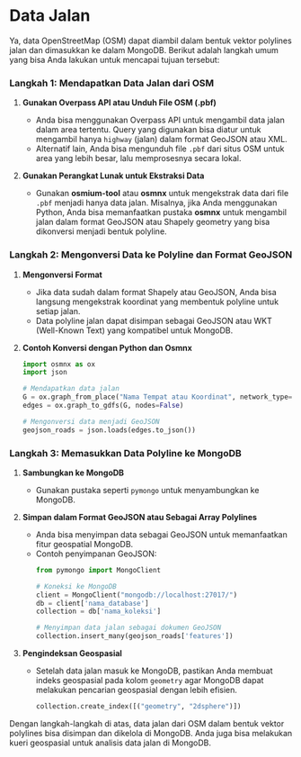 # Data Jalan
Ya, data OpenStreetMap (OSM) dapat diambil dalam bentuk vektor polylines jalan dan dimasukkan ke dalam MongoDB. Berikut adalah langkah umum yang bisa Anda lakukan untuk mencapai tujuan tersebut:

### Langkah 1: Mendapatkan Data Jalan dari OSM
1. **Gunakan Overpass API atau Unduh File OSM (.pbf)**
   - Anda bisa menggunakan Overpass API untuk mengambil data jalan dalam area tertentu. Query yang digunakan bisa diatur untuk mengambil hanya `highway` (jalan) dalam format GeoJSON atau XML.
   - Alternatif lain, Anda bisa mengunduh file `.pbf` dari situs OSM untuk area yang lebih besar, lalu memprosesnya secara lokal.

2. **Gunakan Perangkat Lunak untuk Ekstraksi Data**
   - Gunakan **osmium-tool** atau **osmnx** untuk mengekstrak data dari file `.pbf` menjadi hanya data jalan. Misalnya, jika Anda menggunakan Python, Anda bisa memanfaatkan pustaka **osmnx** untuk mengambil jalan dalam format GeoJSON atau Shapely geometry yang bisa dikonversi menjadi bentuk polyline.

### Langkah 2: Mengonversi Data ke Polyline dan Format GeoJSON
1. **Mengonversi Format**
   - Jika data sudah dalam format Shapely atau GeoJSON, Anda bisa langsung mengekstrak koordinat yang membentuk polyline untuk setiap jalan.
   - Data polyline jalan dapat disimpan sebagai GeoJSON atau WKT (Well-Known Text) yang kompatibel untuk MongoDB.

2. **Contoh Konversi dengan Python dan Osmnx**
   ```python
   import osmnx as ox
   import json

   # Mendapatkan data jalan
   G = ox.graph_from_place("Nama Tempat atau Koordinat", network_type="drive")
   edges = ox.graph_to_gdfs(G, nodes=False)

   # Mengonversi data menjadi GeoJSON
   geojson_roads = json.loads(edges.to_json())
   ```

### Langkah 3: Memasukkan Data Polyline ke MongoDB
1. **Sambungkan ke MongoDB**
   - Gunakan pustaka seperti `pymongo` untuk menyambungkan ke MongoDB.

2. **Simpan dalam Format GeoJSON atau Sebagai Array Polylines**
   - Anda bisa menyimpan data sebagai GeoJSON untuk memanfaatkan fitur geospatial MongoDB.
   - Contoh penyimpanan GeoJSON:
     ```python
     from pymongo import MongoClient

     # Koneksi ke MongoDB
     client = MongoClient("mongodb://localhost:27017/")
     db = client['nama_database']
     collection = db['nama_koleksi']

     # Menyimpan data jalan sebagai dokumen GeoJSON
     collection.insert_many(geojson_roads['features'])
     ```

3. **Pengindeksan Geospasial**
   - Setelah data jalan masuk ke MongoDB, pastikan Anda membuat indeks geospasial pada kolom `geometry` agar MongoDB dapat melakukan pencarian geospasial dengan lebih efisien.
     ```python
     collection.create_index([("geometry", "2dsphere")])
     ```

Dengan langkah-langkah di atas, data jalan dari OSM dalam bentuk vektor polylines bisa disimpan dan dikelola di MongoDB. Anda juga bisa melakukan kueri geospasial untuk analisis data jalan di MongoDB.
